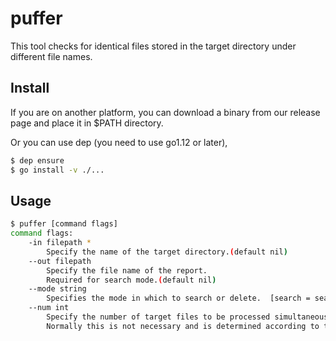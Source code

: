 # puffer

This tool checks for identical files stored in the target directory under different file names.

## Install

If you are on another platform, you can download a binary from our release page and place it in $PATH directory.

Or you can use dep (you need to use go1.12 or later),

```bash
$ dep ensure
$ go install -v ./...
```

## Usage
```bash
$ puffer [command flags]
command flags:
    -in filepath *
        Specify the name of the target directory.(default nil)
    --out filepath
        Specify the file name of the report.
        Required for search mode.(default nil)
    --mode string
        Specifies the mode in which to search or delete.  [search = search only, remove = remove and search] (default search)
    --num int
        Specify the number of target files to be processed simultaneously.
        Normally this is not necessary and is determined according to the number of CPU cores.(default 1)
```

